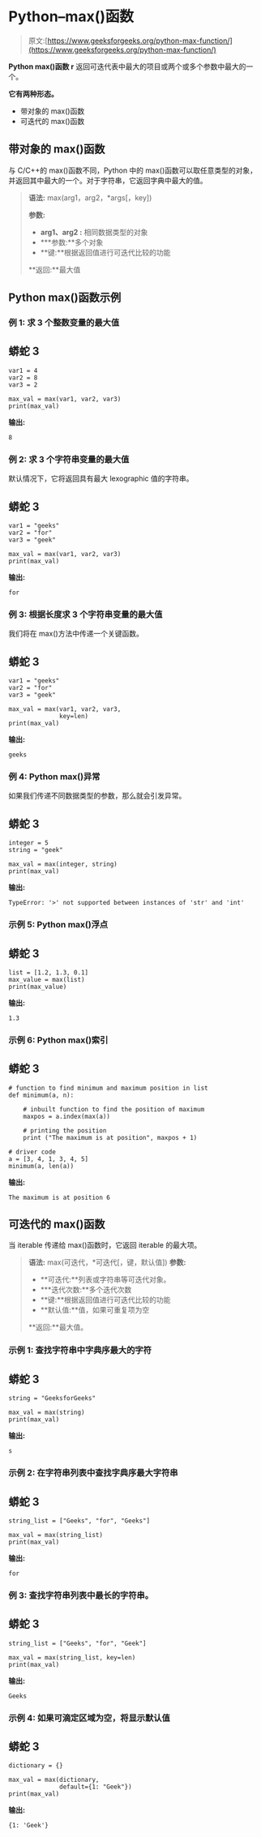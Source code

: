 # Python–max()函数

> 原文:[https://www.geeksforgeeks.org/python-max-function/](https://www.geeksforgeeks.org/python-max-function/)

**Python max()函数 r** 返回可迭代表中最大的项目或两个或多个参数中最大的一个。

**它有两种形态。**

*   带对象的 max()函数
*   可迭代的 max()函数

## 带对象的 max()函数

与 C/C++的 max()函数不同，Python 中的 max()函数可以取任意类型的对象，并返回其中最大的一个。对于字符串，它返回字典中最大的值。

> **语法:** max(arg1，arg2，*args[，key])
> 
> **参数:**
> 
> *   **arg1、arg2 :** 相同数据类型的对象
> *   ***参数:**多个对象
> *   **键:**根据返回值进行可迭代比较的功能
> 
> **返回:**最大值

## Python max()函数示例

### **例 1:** 求 3 个整数变量的最大值

## 蟒蛇 3

```
var1 = 4
var2 = 8
var3 = 2

max_val = max(var1, var2, var3)
print(max_val)
```

**输出:**

```
8
```

### **例 2:** 求 3 个字符串变量的最大值

默认情况下，它将返回具有最大 lexographic 值的字符串。

## 蟒蛇 3

```
var1 = "geeks"
var2 = "for"
var3 = "geek"

max_val = max(var1, var2, var3)
print(max_val)
```

**输出:**

```
for
```

### **例 3:** 根据长度求 3 个字符串变量的最大值

我们将在 max()方法中传递一个关键函数。

## 蟒蛇 3

```
var1 = "geeks"
var2 = "for"
var3 = "geek"

max_val = max(var1, var2, var3,
              key=len)
print(max_val)
```

**输出:**

```
geeks
```

### **例 4: Python max()异常**

如果我们传递不同数据类型的参数，那么就会引发异常。

## 蟒蛇 3

```
integer = 5
string = "geek"

max_val = max(integer, string)
print(max_val)
```

**输出:**

```
TypeError: '>' not supported between instances of 'str' and 'int'
```

### 示例 5: Python max()浮点

## 蟒蛇 3

```
list = [1.2, 1.3, 0.1]
max_value = max(list)
print(max_value)
```

**输出:**

```
1.3
```

### 示例 6: Python max()索引

## 蟒蛇 3

```
# function to find minimum and maximum position in list
def minimum(a, n):

    # inbuilt function to find the position of maximum
    maxpos = a.index(max(a))

    # printing the position
    print ("The maximum is at position", maxpos + 1)

# driver code
a = [3, 4, 1, 3, 4, 5]
minimum(a, len(a))
```

**输出:**

```
The maximum is at position 6
```

## 可迭代的 max()函数

当 iterable 传递给 max()函数时，它返回 iterable 的最大项。

> **语法:** max(可迭代，*可迭代[，键，默认值])
> **参数:**
> 
> *   **可迭代:**列表或字符串等可迭代对象。
> *   ***迭代次数:**多个迭代次数
> *   **键:**根据返回值进行可迭代比较的功能
> *   **默认值:**值，如果可重复项为空
> 
> **返回:**最大值。

### **示例 1:** 查找字符串中字典序最大的字符

## 蟒蛇 3

```
string = "GeeksforGeeks"

max_val = max(string)
print(max_val)
```

**输出:**

```
s
```

### **示例 2:** 在字符串列表中查找字典序最大字符串

## 蟒蛇 3

```
string_list = ["Geeks", "for", "Geeks"]

max_val = max(string_list)
print(max_val)
```

**输出:**

```
for
```

### **例 3:** 查找字符串列表中最长的字符串。

## 蟒蛇 3

```
string_list = ["Geeks", "for", "Geek"]

max_val = max(string_list, key=len)
print(max_val)
```

**输出:**

```
Geeks
```

### **示例 4:** 如果可滴定区域为空，将显示默认值

## 蟒蛇 3

```
dictionary = {}

max_val = max(dictionary,
              default={1: "Geek"})
print(max_val)
```

**输出:**

```
{1: 'Geek'}
```